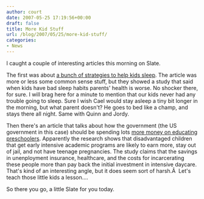 ```yaml
---
author: court
date: 2007-05-25 17:19:56+00:00
draft: false
title: More Kid Stuff
url: /blog/2007/05/25/more-kid-stuff/
categories:
- News
---
```


I caught a couple of interesting articles this morning on Slate.

The first was about [a bunch of strategies to help kids sleep](http://www.slate.com/id/2166888).  The article was more or less some common sense stuff, but they showed a study that said when kids have bad sleep habits parents' health is worse.  No shocker there, for sure.  I will brag here for a minute to mention that our kids never had any trouble going to sleep.  Sure I wish Cael would stay asleep a tiny bit longer in the morning, but what parent doesn't?  He goes to bed like a champ, and stays there all night.  Same with Quinn and Jordy.

Then there's an article that talks about how the government (the US government in this case) should be spending lots [more money on educating preschoolers](http://www.slate.com/id/2166852/fr/rss/).  Apparently the research shows that disadvantaged children that get early intensive academic programs are likely to earn more, stay out of jail, and not have teenage pregnancies.  The study claims that the savings in unenployment insurance, healthcare, and the costs for incarcerating these people more than pay back the initial investment in intensive daycare.  That's kind of an interesting angle, but it does seem sort of harsh.Â  Let's teach those little kids a lesson....

So there you go, a little Slate for you today.
